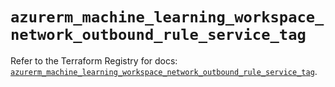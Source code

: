 # `azurerm_machine_learning_workspace_network_outbound_rule_service_tag`

Refer to the Terraform Registry for docs: [`azurerm_machine_learning_workspace_network_outbound_rule_service_tag`](https://registry.terraform.io/providers/hashicorp/azurerm/4.15.0/docs/resources/machine_learning_workspace_network_outbound_rule_service_tag).
